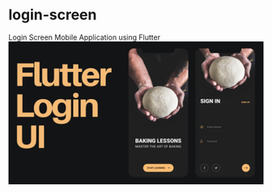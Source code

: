 # login-screen
Login Screen Mobile Application using Flutter <br/>
![](logic_screen_source_code/assets/Prototype.png)
